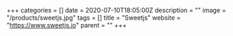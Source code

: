 +++
categories = []
date = 2020-07-10T18:05:00Z
description = ""
image = "/products/sweetjs.jpg"
tags = []
title = "Sweetjs"
website = "https://www.sweetjs.io"
parent = ""
+++
